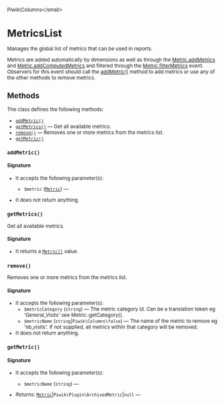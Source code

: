 <small>Piwik\Columns\</small>

MetricsList
===========

Manages the global list of metrics that can be used in reports.

Metrics are added automatically by dimensions as well as through the [Metric.addMetrics](/api-reference/events#metricaddmetrics) and
[Metric.addComputedMetrics](/api-reference/events#metricaddcomputedmetrics) and filtered through the [Metric.filterMetrics](/api-reference/events#metricfiltermetrics) event.
Observers for this event should call the [addMetric()](/api-reference/Piwik/Columns/MetricsList#addmetric) method to add metrics or use any of the other
methods to remove metrics.

Methods
-------

The class defines the following methods:

- [`addMetric()`](#addmetric)
- [`getMetrics()`](#getmetrics) &mdash; Get all available metrics.
- [`remove()`](#remove) &mdash; Removes one or more metrics from the metrics list.
- [`getMetric()`](#getmetric)

<a name="addmetric" id="addmetric"></a>
<a name="addMetric" id="addMetric"></a>
### `addMetric()`

#### Signature

-  It accepts the following parameter(s):
    - `$metric` ([`Metric`](../../Piwik/Plugin/Metric.md)) &mdash;
      
- It does not return anything.

<a name="getmetrics" id="getmetrics"></a>
<a name="getMetrics" id="getMetrics"></a>
### `getMetrics()`

Get all available metrics.

#### Signature

- It returns a [`Metric[]`](../../Piwik/Plugin/Metric.md) value.

<a name="remove" id="remove"></a>
<a name="remove" id="remove"></a>
### `remove()`

Removes one or more metrics from the metrics list.

#### Signature

-  It accepts the following parameter(s):
    - `$metricCategory` (`string`) &mdash;
       The metric category id. Can be a translation token eg 'General_Visits' see Metric::getCategory().
    - `$metricName` (`string`|`Piwik\Columns\false`) &mdash;
       The name of the metric to remove eg 'nb_visits'. If not supplied, all metrics within that category will be removed.
- It does not return anything.

<a name="getmetric" id="getmetric"></a>
<a name="getMetric" id="getMetric"></a>
### `getMetric()`

#### Signature

-  It accepts the following parameter(s):
    - `$metricName` (`string`) &mdash;
      

- *Returns:*  [`Metric`](../../Piwik/Plugin/Metric.md)|`Piwik\Plugin\ArchivedMetric`|`null` &mdash;
    

